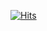 [![Hits](https://hits.seeyoufarm.com/api/count/incr/badge.svg?url=https%3A%2F%2Fgithub.com%2FHGaYeong&count_bg=%2379C83D&title_bg=%23BF89F2&icon=&icon_color=%23E7E7E7&title=hits&edge_flat=false)](https://hits.seeyoufarm.com)
